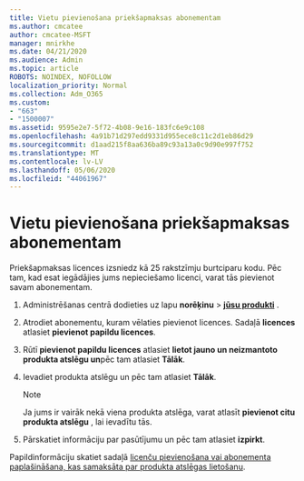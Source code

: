 ```yaml
---
title: Vietu pievienošana priekšapmaksas abonementam
ms.author: cmcatee
author: cmcatee-MSFT
manager: mnirkhe
ms.date: 04/21/2020
ms.audience: Admin
ms.topic: article
ROBOTS: NOINDEX, NOFOLLOW
localization_priority: Normal
ms.collection: Adm_O365
ms.custom:
- "663"
- "1500007"
ms.assetid: 9595e2e7-5f72-4b08-9e16-183fc6e9c108
ms.openlocfilehash: 4a91b71d297edd9331d955ece8c11c2d1eb86d29
ms.sourcegitcommit: d1aad215f8aa636ba89c93a13a0c9d90e997f752
ms.translationtype: MT
ms.contentlocale: lv-LV
ms.lasthandoff: 05/06/2020
ms.locfileid: "44061967"
---
```

# <a name="add-seats-to-a-prepaid-subscription"></a>Vietu pievienošana priekšapmaksas abonementam

Priekšapmaksas licences izsniedz kā 25 rakstzīmju burtciparu kodu. Pēc tam, kad esat iegādājies jums nepieciešamo licenci, varat tās pievienot savam abonementam. 

1. Administrēšanas centrā dodieties uz lapu **norēķinu** > **[jūsu produkti](https://go.microsoft.com/fwlink/p/?linkid=842054)** .

2. Atrodiet abonementu, kuram vēlaties pievienot licences. Sadaļā **licences** atlasiet **pievienot papildu licences**.

3. Rūtī **pievienot papildu licences** atlasiet **lietot jauno un neizmantoto produkta atslēgu un**pēc tam atlasiet **Tālāk**.

4. Ievadiet produkta atslēgu un pēc tam atlasiet **Tālāk**.

    > [!NOTE]
    > Ja jums ir vairāk nekā viena produkta atslēga, varat atlasīt **pievienot citu produkta atslēgu** , lai ievadītu tās.

5. Pārskatiet informāciju par pasūtījumu un pēc tam atlasiet **izpirkt**.

Papildinformāciju skatiet sadaļā [licenču pievienošana vai abonementa paplašināšana, kas samaksāta par produkta atslēgas lietošanu](https://docs.microsoft.com/office365/admin/misc/add-licenses-using-product-key).
